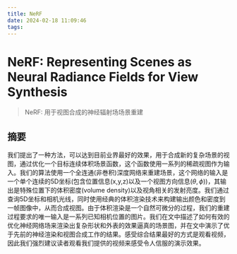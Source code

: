 ```yaml
---
title: NeRF
date: 2024-02-18 11:09:46
tags:
---
```

# NeRF: Representing Scenes as Neural Radiance Fields for View Synthesis
> NeRF: 用于视图合成的神经辐射场场景重建

## 摘要

我们提出了一种方法，可以达到目前业界最好的效果，用于合成新的复杂场景的视图，通过优化一个目标连续体积场景函数，这个函数使用一系列的稀疏视图作为输入。我们的算法使用一个全连通(非巻积)深度网络来重建场景，这个网络的输入是一个单个连续的5D坐标(包含位置信息(x,y,z)以及一个视图方向信息($\theta, \phi$))，其输出是特殊位置下的体积密度(volume density)以及视角相关的发射亮度。我们通过查询5D坐标和相机光线，同时使用经典的体积渲染技术来构建输出颜色和密度到一帧图像中，从而合成视图。由于体积渲染是一个自然可微分的过程，我们的重建过程要求的唯一输入是一系列已知相机位置的图片。我们在文中描述了如何有效的优化神经网络场来渲染出复杂形状和外表的效果逼真的场景图，并在文中演示了优于先前的神经渲染和视图合成工作的结果。感受综合结果最好的方式是观看视频，因此我们强烈建议读者观看我们提供的视频来感受令人信服的演示效果。